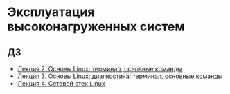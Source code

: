 # Эксплуатация высоконагруженных систем

## ДЗ

- [Лекция 2. Основы Linux: терминал, основные команды](Lecture2/README.md)
- [Лекция 3. Основы Linux: диагностика: терминал, основные команды](Lecture3/README.md)
- [Лекция 4. Сетевой стек Linux](Lecture4_Networks/README.md)
